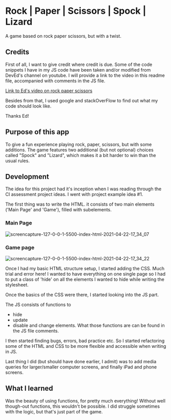 # Rock | Paper | Scissors | Spock | Lizard

A game based on rock paper scissors, but with a twist.

## Credits

First of all, I want to give credit where credit is due. Some of the code snippets I have in my JS code have been taken and/or modified from DevEd's channel on youtube.
I will provide a link to the video in this readme file, accompanied with comments in the JS file.

[Link to Ed's video on rock paper scissors](https://www.youtube.com/watch?v=qWPtKtYEsN4 "here")

Besides from that, I used google and stackOverFlow to find out what my code should look like.

Thanks Ed!

## Purpose of this app

To give a fun experience playing rock, paper, scissors, but with some additions.
The game features two additional (but not optional) choices called "Spock" and "Lizard", which makes it a bit harder to win than the usual rules.

## Development

The idea for this project had it's inception when I was reading through the CI assessment project ideas. I went with project example idea #1.

The first thing was to write the HTML.
it consists of two main elements ('Main Page' and 'Game'), filled with subelements.
### Main Page
![screencapture-127-0-0-1-5500-index-html-2021-04-22-17_34_07](https://user-images.githubusercontent.com/74976915/115743637-22d6fe80-a392-11eb-9bfe-844b124fd065.png)

### Game page
![screencapture-127-0-0-1-5500-index-html-2021-04-22-17_34_22](https://user-images.githubusercontent.com/74976915/115743226-c1169480-a391-11eb-8ff7-972d27894d2d.png)

Once I had my basic HTML structure setup, I started adding the CSS. Much trial and error here!
I wanted to have everything on one single page so I had to put a class of 'hide' on all the elements I wanted to hide while writing the stylesheet.

Once the basics of the CSS were there, I started looking into the JS part.

The JS consists of functions to
* hide
* update
* disable and change elements.
What those functions are can be found in the JS file comments.

I then started finding bugs, errors, bad practice etc. So I started refactoring some of the HTML and CSS to be more flexible and accessible when writing in JS.

Last thing I did (but should have done earlier, I admit) was to add media queries for larger/smaller computer screens, and finally iPad and phone screens.


## What I learned
Was the beauty of using functions, for pretty much everything! Without well though-out functions, this wouldn't be possible.
I did struggle sometimes with the logic, but that's just part of the game.
